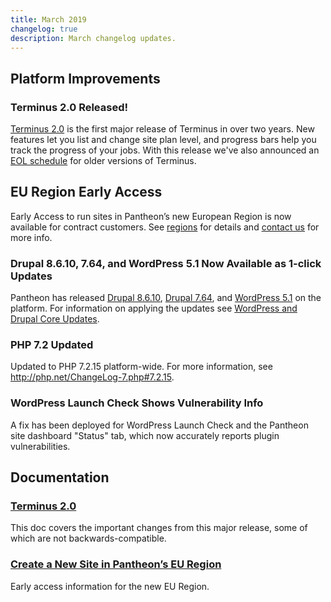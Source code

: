 ```yaml
---
title: March 2019
changelog: true
description: March changelog updates.
---
```


## Platform Improvements
### Terminus 2.0 Released!
[Terminus 2.0](https://github.com/pantheon-systems/terminus) is the first major release of Terminus in over two years. New features let you list and change site plan level, and progress bars help you track the progress of your jobs. With this release we've also announced an [EOL schedule](/terminus/updates/#eol-timeline) for older versions of Terminus.

## EU Region Early Access
Early Access to run sites in Pantheon’s new European Region is now available for contract customers. See [regions](/regions) for details and [contact us](https://pantheon.io/contact-us?docs) for more info.

### Drupal 8.6.10, 7.64, and WordPress 5.1 Now Available as 1-click Updates
Pantheon has released [Drupal 8.6.10](https://www.drupal.org/project/drupal/releases/8.6.10), [Drupal 7.64](https://www.drupal.org/project/drupal/releases/7.64), and [WordPress 5.1](https://wordpress.org/news/2019/02/betty/) on the platform. For information on applying the updates see [WordPress and Drupal Core Updates](/core-updates).

### PHP 7.2 Updated
Updated to PHP 7.2.15 platform-wide. For more information, see <http://php.net/ChangeLog-7.php#7.2.15>.

### WordPress Launch Check Shows Vulnerability Info
A fix has been deployed for WordPress Launch Check and the Pantheon site dashboard "Status" tab, which now accurately reports plugin vulnerabilities.

## Documentation
### [Terminus 2.0](/terminus-2-0)
This doc covers the important changes from this major release, some of which are not backwards-compatible.

### [Create a New Site in Pantheon’s EU Region](/regions)
Early access information for the new EU Region.
